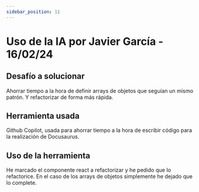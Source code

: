 ```yaml
---
sidebar_position: 11
---
```


# Uso de la IA por Javier García - 16/02/24

## Desafío a solucionar

Ahorrar tiempo a la hora de definir arrays de objetos que seguían un mismo patrón. Y refactorizar de forma más rápida.

## Herramienta usada

Github Copilot, usada para ahorrar tiempo a la hora de escribir código para la realización de Docusaurus.

## Uso de la herramienta

He marcado el componente react a refactorizar y he pedido que lo refactorice. En el caso de los arrays de objetos simplemente he dejado que lo complete.

